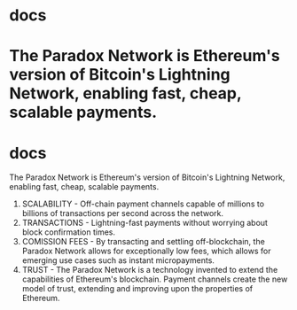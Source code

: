 
# docs
The Paradox Network is Ethereum's version of Bitcoin's Lightning Network, enabling fast, cheap, scalable payments.
=======
# docs 
The Paradox Network is Ethereum's version of Bitcoin's Lightning Network, enabling fast, cheap, scalable payments.

 

1.	SCALABILITY - Off-chain payment channels capable of millions to billions of transactions per second across the network.
2. TRANSACTIONS - Lightning-fast payments without worrying about block confirmation times.
3.	COMISSION FEES - By transacting and settling off-blockchain, the Paradox Network allows for exceptionally low fees, which allows for emerging use cases such as instant micropayments.
4.	TRUST - The Paradox Network is a technology invented to extend the capabilities of Ethereum's blockchain. Payment channels create the new model of trust, extending and improving upon the properties of Ethereum.
